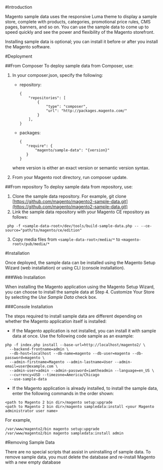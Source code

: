 #Introduction

Magento sample data uses the responsive Luma theme to display a sample store, complete with products, categories, promotional price rules, CMS pages, banners, and so on. You can use the sample data to come up to speed quickly and see the power and flexibility of the Magento storefront.

Installing sample data is optional; you can install it before or after you install the Magento software.

#Deployment

##From Composer
To deploy sample data from Composer, use:

1. In your composer.json, specify the following:
    - repository:
        ```
        {
            "repositories": [
                {
                    "type": "composer",
                    "url": "http://packages.magento.com/"
                }
            ],
        }
        ```

    - packages:
         ```
        {
            "require": {
                "magento/sample-data": "{version}"
            }
        }
        ```
    
    where version is either an exact version or semantic version syntax.
2. From your Magento root directory, run composer update.

##From repository
To deploy sample data from repository, use:

1. Clone the sample data repository. For example, git clone [https://github.com/magento/magento2-sample-data.git](https://github.com/magento/magento2-sample-data.git)
2. Link the sample data repository with your Magento CE repository as follows: 
 ```
  php -f <sample-data-root>/dev/tools/build-sample-data.php -- --ce-source="path/to/magento/ce/edition"
 ```
3. Copy media files from `<sample-data-root>/media/*` to `<magento-root>/pub/media/*`

#Installation

Once deployed, the sample data can be installed using the Magento Setup Wizard (web installation) or using CLI (console installation).

###Web Installation

When installing the Magento application using the Magento Setup Wizard, you can choose to install the sample data at Step 4. Customize Your Store by selecting the *Use Sample Data* check box.

###Console Installation

The steps required to install sample data are different depending on whether the Magento application itself is installed:

- If the Magento application is not installed, you can install it with sample data at once. Use the following code sample as an example:
```
php -f index.php install --base-url=http://localhost/magento2/ \
  --backend-frontname=admin \
  --db-host=localhost --db-name=magento --db-user=magento --db-password=magento \
  --admin-firstname=Magento --admin-lastname=User --admin-email=user@example.com \
  --admin-user=admin --admin-password=iamtheadmin --language=en_US \
  --currency=USD --timezone=America/Chicago
  --use-sample-data
```
- If the Magento application is already installed, to install the sample data, enter the following commands in the order shown:
```
<path to Magento 2 bin dir>/magento setup:upgrade
<path to Magento 2 bin dir>/magento sampledata:install <your Magento administrator user name>
```

For example,
```
/var/www/magento2/bin magento setup:upgrade
/var/www/magento2/bin magento sampledata:install admin
```

#Removing Sample Data

There are no special scripts that assist in uninstalling of sample data. 
To remove sample data, you must delete the database and re-install Magento with a new empty database
